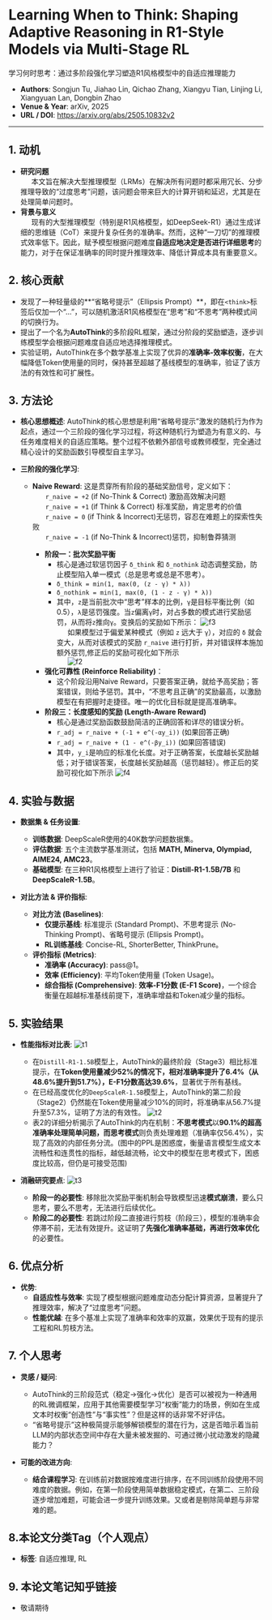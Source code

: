 # Learning When to Think: Shaping Adaptive Reasoning in R1-Style Models via Multi-Stage RL
学习何时思考：通过多阶段强化学习塑造R1风格模型中的自适应推理能力

- **Authors**: Songjun Tu, Jiahao Lin, Qichao Zhang, Xiangyu Tian, Linjing Li, Xiangyuan Lan, Dongbin Zhao
- **Venue & Year**: arXiv, 2025 
- **URL / DOI**: https://arxiv.org/abs/2505.10832v2

---

## 1. 动机

- **研究问题**<br> `   `本文旨在解决大型推理模型（LRMs）在解决所有问题时都采用冗长、分步推理导致的“过度思考”问题，该问题会带来巨大的计算开销和延迟，尤其是在处理简单问题时。
- **背景与意义**<br> `   `现有的大型推理模型（特别是R1风格模型，如DeepSeek-R1）通过生成详细的思维链（CoT）来提升复杂任务的准确率。然而，这种“一刀切”的推理模式效率低下。因此，赋予模型根据问题难度**自适应地决定是否进行详细思考**的能力，对于在保证准确率的同时提升推理效率、降低计算成本具有重要意义。

## 2. 核心贡献

- 发现了一种轻量级的**“省略号提示”（Ellipsis Prompt）**，即在`<think>`标签后仅加一个“...”，可以随机激活R1风格模型在“思考”和“不思考”两种模式间的切换行为。
- 提出了一个名为**AutoThink**的多阶段RL框架，通过分阶段的奖励塑造，逐步训练模型学会根据问题难度自适应地选择推理模式。
- 实验证明，AutoThink在多个数学基准上实现了优异的**准确率-效率权衡**，在大幅降低Token使用量的同时，保持甚至超越了基线模型的准确率，验证了该方法的有效性和可扩展性。

## 3. 方法论

- **核心思想概述**: AutoThink的核心思想是利用“省略号提示”激发的随机行为作为起点，通过一个三阶段的强化学习过程，将这种随机行为塑造为有意义的、与任务难度相关的自适应策略。整个过程不依赖外部信号或教师模型，完全通过精心设计的奖励函数引导模型自主学习。

- **三阶段的强化学习**:
  - **Naive Reward**: 这是贯穿所有阶段的基础奖励信号，定义如下：
    <br> `   ` `r_naive = +2` (if No-Think & Correct) 激励高效解决问题
    <br> `   ` `r_naive = +1` (if Think & Correct) 标准奖励，肯定思考的价值
    <br> `   ` `r_naive = 0`  (if Think & Incorrect)无惩罚，容忍在难题上的探索性失败
    <br> `   ` `r_naive = -1` (if No-Think & Incorrect)惩罚，抑制鲁莽猜测
    
    - **阶段一：批次奖励平衡**
      - 核心是通过软惩罚因子 `δ_think` 和 `δ_nothink` 动态调整奖励，防止模型陷入单一模式（总是思考或总是不思考）。
      - `δ_think = min(1, max(0, (z - γ) * λ))`
      - `δ_nothink = min(1, max(0, (1 - z - γ) * λ))`
      - 其中，`z`是当前批次中“思考”样本的比例，`γ`是目标平衡比例（如0.5），`λ`是惩罚强度。当`z`偏离`γ`时，对占多数的模式进行奖励惩罚，从而将`z`推向`γ`。变换后的奖励如下所示：
       ![f3](image17/f3.png)
  <br> `   `如果模型过于偏爱某种模式（例如 `z` 远大于 `γ`），对应的 `δ` 就会变大，从而对该模式的奖励 `r_naive` 进行打折，并对错误样本施加额外惩罚,修正后的奖励可视化如下所示
       <br> `   `![f2](image17/f2.png)
    - **强化可靠性 (Reinforce Reliability)**：
      - 这个阶段沿用Naive Reward，只要答案正确，就给予高奖励；答案错误，则给予惩罚。其中，“不思考且正确”的奖励最高，以激励模型在有把握时走捷径。唯一的优化目标就是提高准确率。
    - **阶段三：长度感知的奖励 (Length-Aware Reward)**
      - 核心是通过奖励函数鼓励简洁的正确回答和详尽的错误分析。
      - `r_adj = r_naive + (-1 + e^(-αy_i))`  (如果回答正确)
      - `r_adj = r_naive + (1 - e^(-βy_i))`  (如果回答错误)
      - 其中，`y_i`是响应的标准化长度。对于正确答案，长度越长奖励越低；对于错误答案，长度越长奖励越高（惩罚越轻）。修正后的奖励可视化如下所示
    ![f4](image17/f4.png)
      

## 4. 实验与数据

- **数据集 & 任务设置**:
    - **训练数据**: DeepScaleR使用的40K数学问题数据集。
    - **评估数据**: 五个主流数学基准测试，包括 **MATH, Minerva, Olympiad, AIME24, AMC23**。
    - **基础模型**: 在三种R1风格模型上进行了验证：**Distill-R1-1.5B/7B** 和 **DeepScaleR-1.5B**。

- **对比方法 & 评价指标**:
    - **对比方法 (Baselines)**:
        - **仅提示基线**: 标准提示 (Standard Prompt)、不思考提示 (No-Thinking Prompt)、省略号提示 (Ellipsis Prompt)。
        - **RL训练基线**: Concise-RL, ShorterBetter, ThinkPrune。
    - **评价指标 (Metrics)**:
        - **准确率 (Accuracy)**: pass@1。
        - **效率 (Efficiency)**: 平均Token使用量 (Token Usage)。
        - **综合指标 (Comprehensive)**: **效率-F1分数 (E-F1 Score)**，一个综合衡量在超越标准基线前提下，准确率增益和Token减少量的指标。

## 5. 实验结果

- **性能指标对比表**:
  ![t1](image17/t1.png)
    - 在`Distill-R1-1.5B`模型上，AutoThink的最终阶段（Stage3）相比标准提示，在**Token使用量减少52%**的情况下，**相对准确率提升了6.4%**（从48.6%提升到51.7%），E-F1分数高达**39.6%**，显著优于所有基线。
    - 在已经高度优化的`DeepScaleR-1.5B`模型上，AutoThink的第二阶段（Stage2）仍然能在Token使用量减少10%的同时，将准确率从56.7%提升至57.3%，证明了方法的有效性。
  ![t2](image17/t2.png)
    - 表2的详细分析揭示了AutoThink的内在机制：**不思考模式**以**90.1%**的超高准确率处理简单问题，而**思考模式**则负责处理难题（准确率仅56.4%），实现了高效的内部任务分流。(图中的PPL是困惑度，衡量语言模型生成文本流畅性和连贯性的指标，越低越流畅，论文中的模型在思考模式下，困惑度比较高，但仍是可接受范围)

- **消融研究要点**:
  ![t3](image17/t3.png)
    - **阶段一的必要性**: 移除批次奖励平衡机制会导致模型迅速**模式崩溃**，要么只思考，要么不思考，无法进行后续优化。
    - **阶段二的必要性**: 若跳过阶段二直接进行剪枝（阶段三），模型的准确率会停滞不前，无法有效提升。这证明了**先强化准确率基础，再进行效率优化**的必要性。

## 6. 优点分析

- **优势**:
    - **自适应性与效率**: 实现了模型根据问题难度动态分配计算资源，显著提升了推理效率，解决了“过度思考”问题。
    - **性能优越**: 在多个基准上实现了准确率和效率的双赢，效果优于现有的提示工程和RL剪枝方法。


## 7. 个人思考

- **灵感 / 疑问**:
    - AutoThink的三阶段范式（稳定->强化->优化）是否可以被视为一种通用的RL微调框架，应用于其他需要模型学习“权衡”能力的场景，例如在生成文本时权衡“创造性”与“事实性”？但是这样的话非常不好评估。
    - “省略号提示”这种极简提示能够解锁模型的潜在行为，这是否暗示着当前LLM的内部状态空间中存在大量未被发掘的、可通过微小扰动激发的隐藏能力？

- **可能的改进方向**:
    - **结合课程学习**: 在训练前对数据按难度进行排序，在不同训练阶段使用不同难度的数据。例如，在第一阶段使用简单数据稳定模式，在第二、三阶段逐步增加难题，可能会进一步提升训练效果。又或者是剔除简单题与非常难的题。


## 8.本论文分类Tag（个人观点）
- **标签**: 自适应推理, RL

## 9. 本论文笔记知乎链接
* 敬请期待
